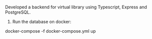 Developed a backend for virtual library using Typescript, Express and PostgreSQL.

1. Run the database on docker:

docker-compose -f docker-compose.yml up
